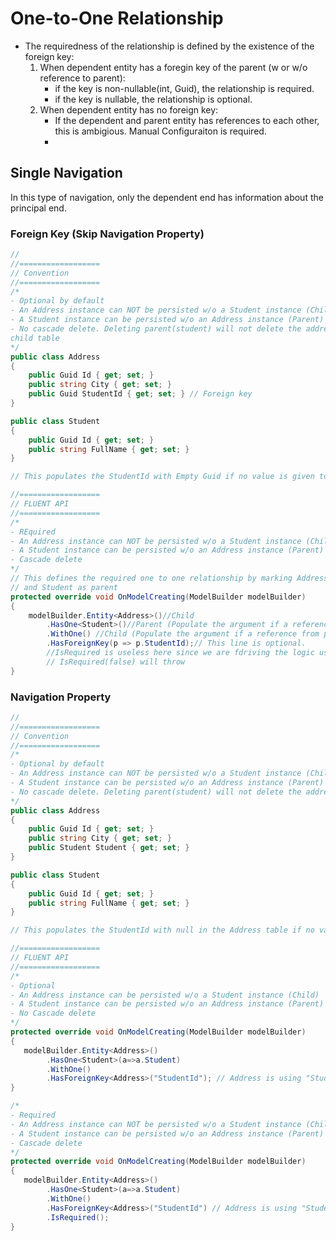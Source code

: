 # One-to-One Relationship
- The requiredness of the relationship is defined by the existence of the foreign key:
    1. When dependent entity has a foregin key of the parent (w or w/o reference to parent):
        - if the key is non-nullable(int, Guid), the relationship is required.
        - if the key is nullable, the relationship is optional.
    2. When dependent entity has no foreign key:
        - If the dependent and parent entity has references to each other, this is ambigious. Manual Configuraiton is required.
        - 
## Single Navigation
In this type of navigation, only the dependent end has information about the principal end.

### Foreign Key (Skip Navigation Property)
```csharp
// 
//==================
// Convention
//==================
/*
- Optional by default
- An Address instance can NOT be persisted w/o a Student instance (Child)
- A Student instance can be persisted w/o an Address instance (Parent)
- No cascade delete. Deleting parent(student) will not delete the address and keeps the guid of the removed parent in the 
child table
*/
public class Address
{
    public Guid Id { get; set; }
    public string City { get; set; }
    public Guid StudentId { get; set; } // Foreign key
}

public class Student
{
    public Guid Id { get; set; }
    public string FullName { get; set; }
}

// This populates the StudentId with Empty Guid if no value is given to the StudentId

//==================
// FLUENT API
//==================
/*
- REquired 
- An Address instance can NOT be persisted w/o a Student instance (Child)
- A Student instance can be persisted w/o an Address instance (Parent)
- Cascade delete
*/
// This defines the required one to one relationship by marking Address as child
// and Student as parent 
protected override void OnModelCreating(ModelBuilder modelBuilder)
{
    modelBuilder.Entity<Address>()//Child
        .HasOne<Student>()//Parent (Populate the argument if a reference from child to parent exists i.e. a=>a.Student)
        .WithOne() //Child (Populate the argument if a reference from parent to child exists i.e. s=>s.Address)
        .HasForeignKey(p => p.StudentId);// This line is optional.
        //IsRequired is useless here since we are fdriving the logic using foreign keys
        // IsRequired(false) will throw
}
```

### Navigation Property
```csharp
// 
//==================
// Convention
//==================
/*
- Optional by default
- An Address instance can NOT be persisted w/o a Student instance (Child)
- A Student instance can be persisted w/o an Address instance (Parent)
- No cascade delete. Deleting parent(student) will not delete the address and marks the parent in the child table as null
*/
public class Address
{
    public Guid Id { get; set; }
    public string City { get; set; }
    public Student Student { get; set; }
}

public class Student
{
    public Guid Id { get; set; }
    public string FullName { get; set; }
}

// This populates the StudentId with null in the Address table if no value is given to the Student reference

//==================
// FLUENT API
//==================
/*
- Optional
- An Address instance can be persisted w/o a Student instance (Child)
- A Student instance can be persisted w/o an Address instance (Parent)
- No Cascade delete
*/
protected override void OnModelCreating(ModelBuilder modelBuilder)
{
   modelBuilder.Entity<Address>()
        .HasOne<Student>(a=>a.Student)
        .WithOne()
        .HasForeignKey<Address>("StudentId"); // Address is using "Student" + "Id" as foreign key (shadow)
}

/*
- Required
- An Address instance can NOT be persisted w/o a Student instance (Child)
- A Student instance can be persisted w/o an Address instance (Parent)
- Cascade delete
*/
protected override void OnModelCreating(ModelBuilder modelBuilder)
{
   modelBuilder.Entity<Address>()
        .HasOne<Student>(a=>a.Student)
        .WithOne()
        .HasForeignKey<Address>("StudentId") // Address is using "Student" + "Id" as foreign key (shadow)
        .IsRequired();
}
```